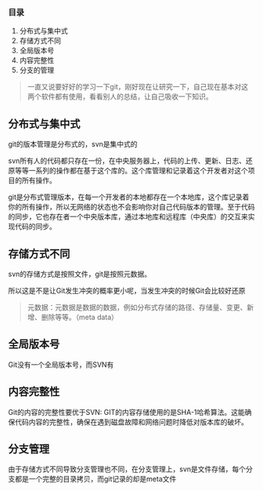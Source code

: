 ### 目录

1. 分布式与集中式
2. 存储方式不同
3. 全局版本号
4. 内容完整性
5. 分支的管理

> 一直又说要好好的学习一下git，刚好现在让研究一下，自己现在基本对这两个软件都有使用，看看别人的总结，让自己吸收一下知识。

## 分布式与集中式
git的版本管理是分布式的，svn是集中式的


svn所有人的代码都只存在一份，在中央服务器上，代码的上传、更新、日志、还原等等一系列的操作都在基于这个库的。这个库管理和记录着这个开发者对这个项目的所有操作。

git是分布式管理版本，在每一个开发者的本地都存在一个本地库，这个库记录着你的所有操作，所以无网络的状态也不会影响你对自己代码版本的管理。至于代码的同步，它也存在者一个中央版本库，通过本地库和远程库（中央库）的交互来实现代码的同步。

## 存储方式不同
svn的存储方式是按照文件，git是按照元数据。

所以这是不是让Git发生冲突的概率更小呢，当发生冲突的时候Git会比较好还原

>元数据：元数据是数据的数据，例如分布式存储的路径、存储量、变更、新增、删除等等。（meta data）

## 全局版本号 ##
Git没有一个全局版本号，而SVN有

## 内容完整性 ##
Git的内容的完整性要优于SVN: GIT的内容存储使用的是SHA-1哈希算法。这能确保代码内容的完整性，确保在遇到磁盘故障和网络问题时降低对版本库的破坏。

## 分支管理
由于存储方式不同导致分支管理也不同，在分支管理上，svn是文件存储，每个分支都是一个完整的目录拷贝，而git记录的却是meta文件